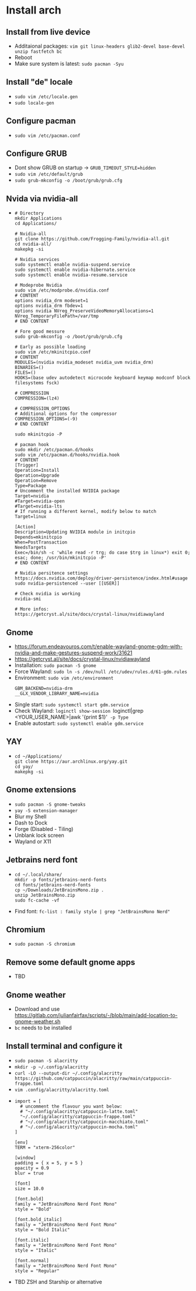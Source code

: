 # Install arch 

## Install from live device
- Additaional packages: `vim git linux-headers glib2-devel base-devel unzip fastfetch bc`
- Reboot
- Make sure system is latest: `sudo pacman -Syu`

## Install "de" locale
- `sudo vim /etc/locale.gen`
- `sudo locale-gen`

## Configure pacman
- `sudo vim /etc/pacman.conf`

## Configure GRUB
- Dont show GRUB on startup -> `GRUB_TIMEOUT_STYLE=hidden`
- `sudo vim /etc/default/grub`
- `sudo grub-mkconfig -o /boot/grub/grub.cfg`

## Nvida via nvidia-all
- ```
  # Directory
  mkdir Applications
  cd Applications/

  # Nvidia-all
  git clone https://github.com/Frogging-Family/nvidia-all.git
  cd nvidia-all/
  makepkg -si

  # Nvidia services
  sudo systemctl enable nvidia-suspend.service
  sudo systemctl enable nvidia-hibernate.service
  sudo systemctl enable nvidia-resume.service

  # Modeprobe Nvidia
  sudo vim /etc/modprobe.d/nvidia.conf
  # CONTENT
  options nvidia_drm modeset=1
  options nvidia_drm fbdev=1
  options nvidia NVreg_PreserveVideoMemoryAllocations=1
  NVreg_TemporaryFilePath=/var/tmp
  # END CONTENT

  # Fore good messure
  sudo grub-mkconfig -o /boot/grub/grub.cfg

  # Early as possible loading
  sudo vim /etc/mkinitcpio.conf
  # CONTENT
  MODULES=(nvidia nvidia_modeset nvidia_uvm nvidia_drm)
  BINARIES=()
  FILES=()
  HOOKS=(base udev autodetect microcode keyboard keymap modconf block filesystems fsck)
  
  # COMPRESSION
  COMPRESSION=(lz4)
  
  # COMPRESSION_OPTIONS
  # Additional options for the compressor
  COMPRESSION_OPTIONS=(-9)
  # END CONTENT

  sudo mkinitcpio -P

  # pacman hook
  sudo mkdir /etc/pacman.d/hooks
  sudo vim /etc/pacman.d/hooks/nvidia.hook
  # CONTENT
  [Trigger]
  Operation=Install
  Operation=Upgrade
  Operation=Remove
  Type=Package
  # Uncomment the installed NVIDIA package
  Target=nvidia
  #Target=nvidia-open
  #Target=nvidia-lts
  # If running a different kernel, modify below to match
  Target=linux
  
  [Action]
  Description=Updating NVIDIA module in initcpio
  Depends=mkinitcpio
  When=PostTransaction
  NeedsTargets
  Exec=/bin/sh -c 'while read -r trg; do case $trg in linux*) exit 0; esac; done; /usr/bin/mkinitcpio -P'
  # END CONTENT

  # Nvidia persitence settings
  https://docs.nvidia.com/deploy/driver-persistence/index.html#usage
  sudo nvidia-persistenced --user [[USER]]

  # Check nvidia is working
  nvidia-smi

  # More infos:
  https://getcryst.al/site/docs/crystal-linux/nvidiawayland
  
  ```

## Gnome
- https://forum.endeavouros.com/t/enable-wayland-gnome-gdm-with-nvidia-and-make-gestures-suspend-work/31621
- https://getcryst.al/site/docs/crystal-linux/nvidiawayland
- Installation: `sudo pacman -S gnome`
- Force Wayland: `sudo ln -s /dev/null /etc/udev/rules.d/61-gdm.rules`
- Environment: `sudo vim /etc/environment`
  ```
  GBM_BACKEND=nvidia-drm
  __GLX_VENDOR_LIBRARY_NAME=nvidia
  ```  
- Single start: `sudo systemctl start gdm.service`
- Check Wayland: `loginctl show-session `loginctl|grep <YOUR_USER_NAME>|awk '{print $1}'` -p Type`
- Enable autostart: `sudo systemctl enable gdm.service`

## YAY
- ```
  cd ~/Applications/
  git clone https://aur.archlinux.org/yay.git
  cd yay/
  makepkg -si
  ```
## Gnome extensions
- `sudo pacman -S gnome-tweaks`
- `yay -S extension-manager`
- Blur my Shell
- Dash to Dock
- Forge (Disabled - Tiling)
- Unblank lock screen
- Wayland or X11

## Jetbrains nerd font
- ```
  cd ~/.local/share/
  mkdir -p fonts/jetbrains-nerd-fonts
  cd fonts/jetbrains-nerd-fonts
  cp ~/Downloads/JetBrainsMono.zip .
  unzip JetBrainsMono.zip
  sudo fc-cache -vf
  ```
- Find font: `fc-list : family style | grep "JetBrainsMono Nerd"`

## Chromium
- `sudo pacman -S chromium`

## Remove some default gnome apps
- TBD
 
## Gnome weather
- Download and use https://gitlab.com/julianfairfax/scripts/-/blob/main/add-location-to-gnome-weather.sh
- `bc` needs to be installed

## Install terminal and configure it
- `sudo pacman -S alacritty`
- `mkdir -p ~/.config/alacritty`
- `curl -LO --output-dir ~/.config/alacritty https://github.com/catppuccin/alacritty/raw/main/catppuccin-frappe.toml`
- `vim .config/alacritty/alacritty.toml`
- ```
  import = [
    # uncomment the flavour you want below:
    # "~/.config/alacritty/catppuccin-latte.toml"
    "~/.config/alacritty/catppuccin-frappe.toml"
    # "~/.config/alacritty/catppuccin-macchiato.toml"
    # "~/.config/alacritty/catppuccin-mocha.toml"
  ]
  
  [env]
  TERM = "xterm-256color"
  
  [window]
  padding = { x = 5, y = 5 }
  opacity = 0.9
  blur = true
  
  [font]
  size = 10.0
  
  [font.bold]
  family = "JetBrainsMono Nerd Font Mono"
  style = "Bold"
  
  [font.bold_italic]
  family = "JetBrainsMono Nerd Font Mono"
  style = "Bold Italic"
  
  [font.italic]
  family = "JetBrainsMono Nerd Font Mono"
  style = "Italic"
  
  [font.normal]
  family = "JetBrainsMono Nerd Font Mono"
  style = "Regular"
  ```
- TBD ZSH and Starship or alternative
